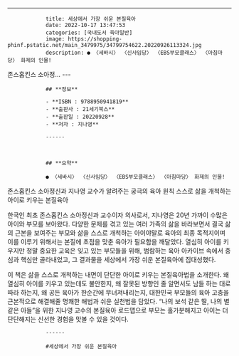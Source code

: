 ---
				title: 세상에서 가장 쉬운 본질육아
				date: 2022-10-17 13:47:53
				categories: [국내도서 육아일반]
				image: https://shopping-phinf.pstatic.net/main_3479975/34799754622.20220926113324.jpg
				description: ● 〈세바시〉 〈신사임당〉 〈EBS부모클래스〉 〈아침마당〉 화제의 인물!
존스홉킨스 소아정...
				---

				## **정보**

				- **ISBN : 9788950941819**
				- **출판사 : 21세기북스**
				- **출판일 : 20220928**
				- **저자 : 지나영**

				------



				## **요약**

				● 〈세바시〉 〈신사임당〉 〈EBS부모클래스〉 〈아침마당〉 화제의 인물!
존스홉킨스 소아정신과 지나영 교수가 알려주는 궁극의 육아 원칙
스스로 삶을 개척하는 아이로 키우는 본질육아

한국인 최초 존스홉킨스 소아정신과 교수이자 의사로서, 지나영은 20년 가까이 수많은 아이와 부모를 보아왔다. 다양한 문제를 겪고 있는 여러 가족의 삶을 바라보면서 결국 삶의 근본을 보여주는 부모와 삶을 스스로 개척하는 아이야말로 육아의 최종 목적지이며 이를 이루기 위해서는 본질에 초점을 맞춘 육아가 필요함을 깨달았다. 열심히 아이를 키우지만 정말 중요한 교육은 잊고 있는 부모들을 위해, 범람하는 육아 아카이브 속에서 중심과 핵심만 골라내었고, 그 결과물을 세상에서 가장 쉬운 본질육아에 집대성했다.

이 책은 삶을 스스로 개척하는 내면이 단단한 아이로 키우는 본질육아법을 소개한다. 왜 열심히 아이를 키우고 있는데도 불안한지, 왜 잘못된 방향인 줄 알면서도 남들 하는 대로 따라 하는지, 왜 공든 육아가 한순간에 무너져내리는지, 대한민국 부모들의 육아 고충을 근본적으로 해결해줄 명쾌한 해법과 쉬운 실천법을 담았다. “나의 보석 같은 딸, 나의 별 같은 아들”을 위한 지나영 교수의 본질육아 로드맵으로 부모는 홀가분해지고 아이는 더 단단해지는 신선한 경험을 맛볼 수 있을 것이다.

				------

				#세상에서 가장 쉬운 본질육아



				